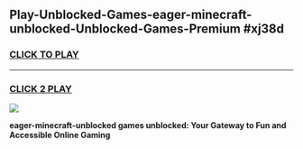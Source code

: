 
## Play-Unblocked-Games-eager-minecraft-unblocked-Unblocked-Games-Premium #xj38d
<h3>
<a href="https://premium.freeplayer.one?title=eager-minecraft-unblocked&ref=12M">CLICK TO PLAY</a></h3>
<hr>

<h3>
<a href="https://premium.freeplayer.one?title=eager-minecraft-unblocked&ref=12M">CLICK 2 PLAY</a>
  
</h3>

<a href="https://premium.freeplayer.one?title=eager-minecraft-unblocked&ref=12M"><img src="https://clearcache.store/games.png"></a>


**eager-minecraft-unblocked games unblocked: Your Gateway to Fun and Accessible Online Gaming**
